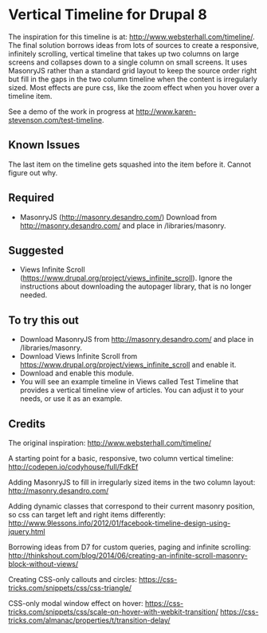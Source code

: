# Vertical Timeline for Drupal 8

The inspiration for this timeline is at: http://www.websterhall.com/timeline/. The final solution borrows ideas from lots of sources
to create a responsive, infinitely scrolling, vertical timeline that takes up two columns on large screens and collapses down to a
single column on small screens. It uses MasonryJS rather than a standard grid layout to keep the source order right but fill in the
gaps in the two column timeline when the content is irregularly sized. Most effects are pure css, like the zoom effect when you hover
over a timeline item.

See a demo of the work in progress at http://www.karen-stevenson.com/test-timeline.

## Known Issues
The last item on the timeline gets squashed into the item before it. Cannot figure out why.

## Required
- MasonryJS (http://masonry.desandro.com/)
  Download from http://masonry.desandro.com/ and place in /libraries/masonry.

## Suggested
- Views Infinite Scroll (https://www.drupal.org/project/views_infinite_scroll).
  Ignore the instructions about downloading the autopager library, that is no longer needed.

## To try this out

- Download MasonryJS from http://masonry.desandro.com/ and place in /libraries/masonry.
- Download Views Infinite Scroll from https://www.drupal.org/project/views_infinite_scroll and enable it.
- Download and enable this module.
- You will see an example timeline in Views called Test Timeline that provides a vertical timeline view of articles. You can adjust it to your needs, or use it as an example.

## Credits

The original inspiration:
http://www.websterhall.com/timeline/

A starting point for a basic, responsive, two column vertical timeline:
http://codepen.io/codyhouse/full/FdkEf

Adding MasonryJS to fill in irregularly sized items in the two column layout:
http://masonry.desandro.com/

Adding dynamic classes that correspond to their current masonry position, so css can target left and right items differently:
http://www.9lessons.info/2012/01/facebook-timeline-design-using-jquery.html

Borrowing ideas from D7 for custom queries, paging and infinite scrolling:
http://thinkshout.com/blog/2014/06/creating-an-infinite-scroll-masonry-block-without-views/

Creating CSS-only callouts and circles:
https://css-tricks.com/snippets/css/css-triangle/

CSS-only modal window effect on hover:
https://css-tricks.com/snippets/css/scale-on-hover-with-webkit-transition/
https://css-tricks.com/almanac/properties/t/transition-delay/
